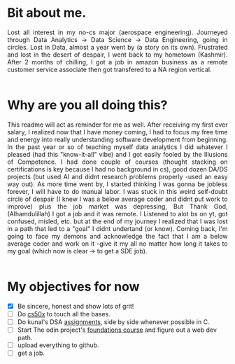 # Bit about me.

<div style="text-align: justify"> Lost all interest in my no-cs major (aerospace engineering). Journeyed through Data Analytics -> Data Science -> Data Engineering, going in circles. Lost in Data, almost a year went by (a story on its own).
Frustrated and lost in the desert of despair, I went back to my hometown (Kashmir). After 2 months of chilling, I got a job in amazon business as a remote customer service associate then got transfered to a NA region vertical. </div>
<br>

# Why are you all doing this?

<div style="text-align: justify"> This readme will act as reminder for me as well. After receiving my first ever salary, I realized now that I have money coming, I had to focus my free time and energy into really understanding software development from beginning.
In the past year or so of teaching myself data analytics I did whatever I pleased (had this "know-it-all" vibe) and I got easily fooled by the Illusions of Competence. I had done couple of courses (thought stacking on certifications is key because I had no background in cs), good dozen DA/DS projects (but used AI and didnt research problems properly -used an easy way out). As more time went by, I started thinking I was gonna be jobless forever, I will have to do manual labor. I was stuck in this weird self-doubt circle of despair (I knew I was a below average coder and didnt put work to improve) plus the job market was depressing, But Thank God, (Alhamdulillah) I got a job and it was remote. I Listened to alot bs on yt, got confused, misled, etc. but at the end of my journey I realized that I was lost in a path that led to a "goal" I didnt undertand (or know).
Coming back, I'm going to face my demons and acknowledge the fact that I am a below average coder and work on it -give it my all no matter how long it takes to my goal (which now is clear -> to get a SDE job). </div>
<br>

# My objectives for now

- [x] Be sincere, honest and show lots of grit!
- [ ] Do [cs50x](https://www.edx.org/learn/computer-science/harvard-university-cs50-s-introduction-to-computer-science?webview=false&campaign=CS50%27s+Introduction+to+Computer+Science&source=edx&product_category=course&placement_url=https%3A%2F%2Fwww.edx.org%2Fschool%2Fharvardx) to touch all the bases.
- [ ] Do kunal's DSA [assignments](https://github.com/kunal-kushwaha/DSA-Bootcamp-Java/tree/main/assignments), side by side whenever possible
in C.
- [ ] Start The odin project's [foundations course](https://www.theodinproject.com/paths/foundations/courses/foundations) and figure out a web dev path.
- [ ] upload everything to github.
- [ ] get a job.